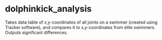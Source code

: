 # dolphinkick_analysis
Takes data table of x,y-coordinates of all joints on a swimmer (created using Tracker software), and compares it to x,y-coordinates from elite swimmers. Outputs significant differences.
